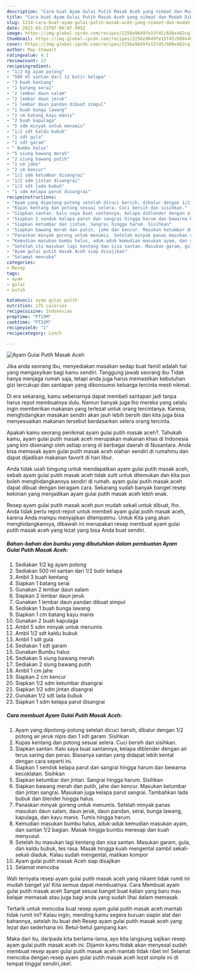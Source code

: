 ```yaml
---
description: "Cara buat Ayam Gulai Putih Masak Aceh yang nikmat dan Mudah Dibuat"
title: "Cara buat Ayam Gulai Putih Masak Aceh yang nikmat dan Mudah Dibuat"
slug: 1214-cara-buat-ayam-gulai-putih-masak-aceh-yang-nikmat-dan-mudah-dibuat
date: 2021-03-23T07:06:07.995Z
image: https://img-global.cpcdn.com/recipes/2256e9649fe15f45/680x482cq70/ayam-gulai-putih-masak-aceh-foto-resep-utama.jpg
thumbnail: https://img-global.cpcdn.com/recipes/2256e9649fe15f45/680x482cq70/ayam-gulai-putih-masak-aceh-foto-resep-utama.jpg
cover: https://img-global.cpcdn.com/recipes/2256e9649fe15f45/680x482cq70/ayam-gulai-putih-masak-aceh-foto-resep-utama.jpg
author: May Stewart
ratingvalue: 4.1
reviewcount: 13
recipeingredient:
- "1/2 kg ayam potong"
- "500 ml santan dari 12 butir kelapa"
- "3 buah kentang"
- "1 batang serai"
- "2 lembar daun salam"
- "2 lembar daun jeruk"
- "1 lembar daun pandan dibuat simpul"
- "1 buah bunga lawang"
- "1 cm batang kayu manis"
- "2 buah kapulaga"
- "5 sdm minyak untuk menumis"
- "1/2 sdt kaldu bubuk"
- "1 sdt gula"
- "1 sdt garam"
- " Bumbu halus"
- "5 siung bawang merah"
- "2 siung bawang putih"
- "1 cm jahe"
- "2 cm kencur"
- "1/2 sdm ketumbar disangrai"
- "1/2 sdm jintan disangrai"
- "1/2 sdt lada bubuk"
- "1 sdm kelapa parut disangrai"
recipeinstructions:
- "Ayam yang dipotong-potong setelah dicuci bersih, dibalur dengan 1/2 potong air jeruk nipis dan 1 sdt garam. Sisihkan"
- "Kupas kentang dan potong sesuai selera. Cuci bersih dan sisihkan."
- "Siapkan santan. Kalo saya buat santannya, kelapa diblender dengan air terus saring dan peras. Biasanya santan yang didapat lebih kental dengan cara seperti ini."
- "Siapkan 1 sendok kelapa parut dan sangrai hingga harum dan bewarna kecoklatan. Sisihkan"
- "Siapkan ketumbar dan jintan. Sangrai hingga harum. Sisihkan"
- "Siapkan bawang merah dan putih, jahe dan kencur. Masukan ketumbar dan jintan sangrai. Masukan juga kelapa parut sangrai. Tambahkan lada bubuk dan blender hingga halus."
- "Panaskan minyak goreng untuk menumis. Setelah minyak panas masukan daun salam, daun jeruk, daun pandan, serai, bunga lawang, kapulaga, dan kayu manis. Tumis hingga harum."
- "Kemudian masukan bumbu halus, aduk-aduk kemudian masukan ayam, dan santan 1/2 bagian. Masak hingga bumbu meresap dan kuah menyusut."
- "Setelah itu masukan lagi kentang dan sisa santan. Masukan garam, gula, dan kaldu bubuk, tes rasa. Masak hingga kuah mengental sambil sekali-sekali diaduk. Kalau sudah mengental, matikan kompor"
- "Ayam gulai putih masak Aceh siap disajikan"
- "Selamat mencoba"
categories:
- Resep
tags:
- ayam
- gulai
- putih

katakunci: ayam gulai putih 
nutrition: 175 calories
recipecuisine: Indonesian
preptime: "PT19M"
cooktime: "PT32M"
recipeyield: "1"
recipecategory: Lunch

---
```



![Ayam Gulai Putih Masak Aceh](https://img-global.cpcdn.com/recipes/2256e9649fe15f45/680x482cq70/ayam-gulai-putih-masak-aceh-foto-resep-utama.jpg)

Jika anda seorang ibu, menyediakan masakan sedap buat famili adalah hal yang mengasyikan bagi kamu sendiri. Tanggung jawab seorang ibu Tidak hanya menjaga rumah saja, tetapi anda juga harus memastikan kebutuhan gizi tercukupi dan santapan yang dikonsumsi keluarga tercinta mesti nikmat.

Di era  sekarang, kamu sebenarnya dapat membeli santapan jadi tanpa harus repot membuatnya dulu. Namun banyak juga lho mereka yang selalu ingin memberikan makanan yang terlezat untuk orang tercintanya. Karena, menghidangkan masakan sendiri akan jauh lebih bersih dan kita juga bisa menyesuaikan makanan tersebut berdasarkan selera orang tercinta. 



Apakah kamu seorang penikmat ayam gulai putih masak aceh?. Tahukah kamu, ayam gulai putih masak aceh merupakan makanan khas di Indonesia yang kini disenangi oleh setiap orang di berbagai daerah di Nusantara. Anda bisa memasak ayam gulai putih masak aceh olahan sendiri di rumahmu dan dapat dijadikan makanan favorit di hari libur.

Anda tidak usah bingung untuk mendapatkan ayam gulai putih masak aceh, sebab ayam gulai putih masak aceh tidak sulit untuk ditemukan dan kita pun boleh menghidangkannya sendiri di rumah. ayam gulai putih masak aceh dapat dibuat dengan beragam cara. Sekarang sudah banyak banget resep kekinian yang menjadikan ayam gulai putih masak aceh lebih enak.

Resep ayam gulai putih masak aceh pun mudah sekali untuk dibuat, lho. Anda tidak perlu repot-repot untuk membeli ayam gulai putih masak aceh, karena Anda mampu menyajikan ditempatmu. Untuk Kita yang akan menghidangkannya, dibawah ini merupakan resep membuat ayam gulai putih masak aceh yang lezat yang bisa Anda buat sendiri.

<!--inarticleads1-->

##### Bahan-bahan dan bumbu yang dibutuhkan dalam pembuatan Ayam Gulai Putih Masak Aceh:

1. Sediakan 1/2 kg ayam potong
1. Sediakan 500 ml santan dari 1/2 butir kelapa
1. Ambil 3 buah kentang
1. Siapkan 1 batang serai
1. Gunakan 2 lembar daun salam
1. Siapkan 2 lembar daun jeruk
1. Gunakan 1 lembar daun pandan dibuat simpul
1. Sediakan 1 buah bunga lawang
1. Siapkan 1 cm batang kayu manis
1. Gunakan 2 buah kapulaga
1. Ambil 5 sdm minyak untuk menumis
1. Ambil 1/2 sdt kaldu bubuk
1. Ambil 1 sdt gula
1. Sediakan 1 sdt garam
1. Gunakan  Bumbu halus
1. Sediakan 5 siung bawang merah
1. Sediakan 2 siung bawang putih
1. Ambil 1 cm jahe
1. Siapkan 2 cm kencur
1. Siapkan 1/2 sdm ketumbar disangrai
1. Siapkan 1/2 sdm jintan disangrai
1. Gunakan 1/2 sdt lada bubuk
1. Siapkan 1 sdm kelapa parut disangrai




<!--inarticleads2-->

##### Cara membuat Ayam Gulai Putih Masak Aceh:

1. Ayam yang dipotong-potong setelah dicuci bersih, dibalur dengan 1/2 potong air jeruk nipis dan 1 sdt garam. Sisihkan
1. Kupas kentang dan potong sesuai selera. Cuci bersih dan sisihkan.
1. Siapkan santan. Kalo saya buat santannya, kelapa diblender dengan air terus saring dan peras. Biasanya santan yang didapat lebih kental dengan cara seperti ini.
1. Siapkan 1 sendok kelapa parut dan sangrai hingga harum dan bewarna kecoklatan. Sisihkan
1. Siapkan ketumbar dan jintan. Sangrai hingga harum. Sisihkan
1. Siapkan bawang merah dan putih, jahe dan kencur. Masukan ketumbar dan jintan sangrai. Masukan juga kelapa parut sangrai. Tambahkan lada bubuk dan blender hingga halus.
1. Panaskan minyak goreng untuk menumis. Setelah minyak panas masukan daun salam, daun jeruk, daun pandan, serai, bunga lawang, kapulaga, dan kayu manis. Tumis hingga harum.
1. Kemudian masukan bumbu halus, aduk-aduk kemudian masukan ayam, dan santan 1/2 bagian. Masak hingga bumbu meresap dan kuah menyusut.
1. Setelah itu masukan lagi kentang dan sisa santan. Masukan garam, gula, dan kaldu bubuk, tes rasa. Masak hingga kuah mengental sambil sekali-sekali diaduk. Kalau sudah mengental, matikan kompor
1. Ayam gulai putih masak Aceh siap disajikan
1. Selamat mencoba




Wah ternyata resep ayam gulai putih masak aceh yang nikamt tidak rumit ini mudah banget ya! Kita semua dapat membuatnya. Cara Membuat ayam gulai putih masak aceh Sangat sesuai banget buat kalian yang baru mau belajar memasak atau juga bagi anda yang sudah lihai dalam memasak.

Tertarik untuk mencoba buat resep ayam gulai putih masak aceh mantab tidak rumit ini? Kalau ingin, mending kamu segera buruan siapin alat dan bahannya, setelah itu buat deh Resep ayam gulai putih masak aceh yang lezat dan sederhana ini. Betul-betul gampang kan. 

Maka dari itu, daripada kita berlama-lama, ayo kita langsung sajikan resep ayam gulai putih masak aceh ini. Dijamin kamu tiidak akan menyesal sudah membuat resep ayam gulai putih masak aceh mantab tidak ribet ini! Selamat mencoba dengan resep ayam gulai putih masak aceh lezat simple ini di tempat tinggal sendiri,oke!.

